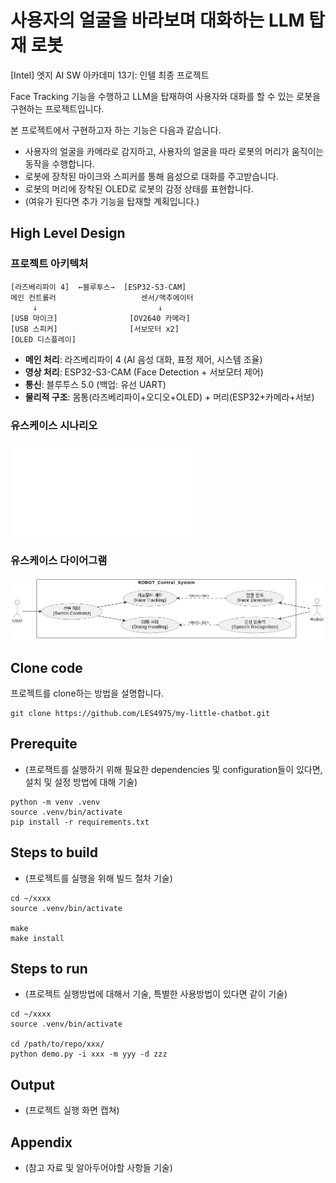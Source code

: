 # 사용자의 얼굴을 바라보며 대화하는 LLM 탑재 로봇

[Intel] 엣지 AI SW 아카데미 13기: 인텔 최종 프로젝트

Face Tracking 기능을 수행하고 LLM을 탑재하여 사용자와 대화를 할 수 있는 로봇을 구현하는 프로젝트입니다.

본 프로젝트에서 구현하고자 하는 기능은 다음과 같습니다.
* 사용자의 얼굴을 카메라로 감지하고, 사용자의 얼굴을 따라 로봇의 머리가 움직이는 동작을 수행합니다.
* 로봇에 장착된 마이크와 스피커를 통해 음성으로 대화를 주고받습니다.
* 로봇의 머리에 장착된 OLED로 로봇의 감정 상태를 표현합니다.
* (여유가 된다면 추가 기능을 탑재할 계획입니다.)

## High Level Design
### 프로젝트 아키텍처

```
[라즈베리파이 4]  ←블루투스→  [ESP32-S3-CAM]
메인 컨트롤러                   센서/액추에이터
     ↓                           ↓
[USB 마이크]                [OV2640 카메라]
[USB 스피커]                [서보모터 x2]
[OLED 디스플레이]
```

- **메인 처리**: 라즈베리파이 4 (AI 음성 대화, 표정 제어, 시스템 조율)
- **영상 처리**: ESP32-S3-CAM (Face Detection + 서보모터 제어)
- **통신**: 블루투스 5.0 (백업: 유선 UART)
- **물리적 구조**: 몸통(라즈베리파이+오디오+OLED) + 머리(ESP32+카메라+서보)

### 유스케이스 시나리오
![scenario](./usecase_scenario.txt)

### 유스케이스 다이어그램
![diagram](./usecase_diagram.png)
## Clone code

프로젝트를 clone하는 방법을 설명합니다.

```shell
git clone https://github.com/LES4975/my-little-chatbot.git
```

## Prerequite

* (프로잭트를 실행하기 위해 필요한 dependencies 및 configuration들이 있다면, 설치 및 설정 방법에 대해 기술)

```shell
python -m venv .venv
source .venv/bin/activate
pip install -r requirements.txt
```

## Steps to build

* (프로젝트를 실행을 위해 빌드 절차 기술)

```shell
cd ~/xxxx
source .venv/bin/activate

make
make install
```

## Steps to run

* (프로젝트 실행방법에 대해서 기술, 특별한 사용방법이 있다면 같이 기술)

```shell
cd ~/xxxx
source .venv/bin/activate

cd /path/to/repo/xxx/
python demo.py -i xxx -m yyy -d zzz
```

## Output

* (프로젝트 실행 화면 캡쳐)


## Appendix

* (참고 자료 및 알아두어야할 사항들 기술)

